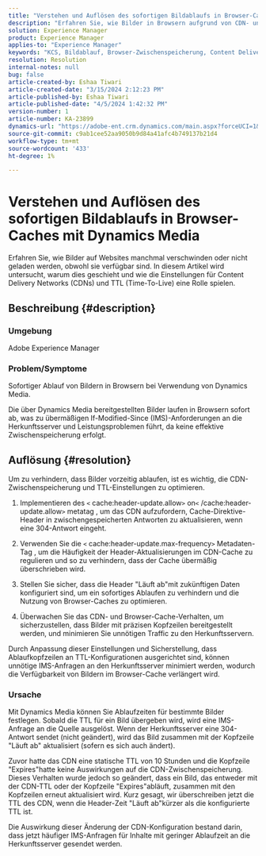 ```yaml
---
title: "Verstehen und Auflösen des sofortigen Bildablaufs in Browser-Caches mit Dynamics Media"
description: "Erfahren Sie, wie Bilder in Browsern aufgrund von CDN- und TTL-Einstellungen ablaufen, was sich auf die Cache-Aktualisierung und die Überprüfung des Browsers auswirkt."
solution: Experience Manager
product: Experience Manager
applies-to: "Experience Manager"
keywords: "KCS, Bildablauf, Browser-Zwischenspeicherung, Content Delivery Network (CDN), IMS-Anfragen, Cache-Steuerung, Edge-Server, HTTP 304-Antwort, Cache-Update, Adobe Scene7 CDN"
resolution: Resolution
internal-notes: null
bug: false
article-created-by: Eshaa Tiwari
article-created-date: "3/15/2024 2:12:23 PM"
article-published-by: Eshaa Tiwari
article-published-date: "4/5/2024 1:42:32 PM"
version-number: 1
article-number: KA-23899
dynamics-url: "https://adobe-ent.crm.dynamics.com/main.aspx?forceUCI=1&pagetype=entityrecord&etn=knowledgearticle&id=a4977006-d6e2-ee11-904c-6045bd03c412"
source-git-commit: c9ab1cee52aa9050b9d84a41afc4b749137b21d4
workflow-type: tm+mt
source-wordcount: '433'
ht-degree: 1%

---
```


# Verstehen und Auflösen des sofortigen Bildablaufs in Browser-Caches mit Dynamics Media


Erfahren Sie, wie Bilder auf Websites manchmal verschwinden oder nicht geladen werden, obwohl sie verfügbar sind. In diesem Artikel wird untersucht, warum dies geschieht und wie die Einstellungen für Content Delivery Networks (CDNs) und TTL (Time-To-Live) eine Rolle spielen.

## Beschreibung {#description}


### Umgebung

Adobe Experience Manager

### Problem/Symptome

Sofortiger Ablauf von Bildern in Browsern bei Verwendung von Dynamics Media.

Die über Dynamics Media bereitgestellten Bilder laufen in Browsern sofort ab, was zu übermäßigen If-Modified-Since (IMS)-Anforderungen an die Herkunftsserver und Leistungsproblemen führt, da keine effektive Zwischenspeicherung erfolgt.


## Auflösung {#resolution}


Um zu verhindern, dass Bilder vorzeitig ablaufen, ist es wichtig, die CDN-Zwischenspeicherung und TTL-Einstellungen zu optimieren.

1. Implementieren des `<` cache:header-update.allow`>` on`<` /cache:header-update.allow`>`  metatag , um das CDN aufzufordern, Cache-Direktive-Header in zwischengespeicherten Antworten zu aktualisieren, wenn eine 304-Antwort eingeht. 


2. Verwenden Sie die `<` cache:header-update.max-frequency`>`  Metadaten-Tag , um die Häufigkeit der Header-Aktualisierungen im CDN-Cache zu regulieren und so zu verhindern, dass der Cache übermäßig überschrieben wird. 


3. Stellen Sie sicher, dass die Header &quot;Läuft ab&quot;mit zukünftigen Daten konfiguriert sind, um ein sofortiges Ablaufen zu verhindern und die Nutzung von Browser-Caches zu optimieren.


4. Überwachen Sie das CDN- und Browser-Cache-Verhalten, um sicherzustellen, dass Bilder mit präzisen Kopfzeilen bereitgestellt werden, und minimieren Sie unnötigen Traffic zu den Herkunftsservern.


Durch Anpassung dieser Einstellungen und Sicherstellung, dass Ablaufkopfzeilen an TTL-Konfigurationen ausgerichtet sind, können unnötige IMS-Anfragen an den Herkunftsserver minimiert werden, wodurch die Verfügbarkeit von Bildern im Browser-Cache verlängert wird.

### Ursache

Mit Dynamics Media können Sie Ablaufzeiten für bestimmte Bilder festlegen. Sobald die TTL für ein Bild übergeben wird, wird eine IMS-Anfrage an die Quelle ausgelöst. Wenn der Herkunftsserver eine 304-Antwort sendet (nicht geändert), wird das Bild zusammen mit der Kopfzeile &quot;Läuft ab&quot; aktualisiert (sofern es sich auch ändert).

Zuvor hatte das CDN eine statische TTL von 10 Stunden und die Kopfzeile &quot;Expires&quot;hatte keine Auswirkungen auf die CDN-Zwischenspeicherung. Dieses Verhalten wurde jedoch so geändert, dass ein Bild, das entweder mit der CDN-TTL oder der Kopfzeile &quot;Expires&quot;abläuft, zusammen mit den Kopfzeilen erneut aktualisiert wird. Kurz gesagt, wir überschreiben jetzt die TTL des CDN, wenn die Header-Zeit &quot;Läuft ab&quot;kürzer als die konfigurierte TTL ist.

Die Auswirkung dieser Änderung der CDN-Konfiguration bestand darin, dass jetzt häufiger IMS-Anfragen für Inhalte mit geringer Ablaufzeit an die Herkunftsserver gesendet werden.
